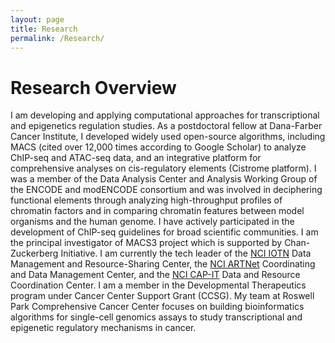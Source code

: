 ```yaml
---
layout: page
title: Research
permalink: /Research/
---
```


# Research Overview

I am developing and applying computational approaches for
transcriptional and epigenetics regulation studies. As a postdoctoral
fellow at Dana-Farber Cancer Institute, I developed widely used
open-source algorithms, including MACS (cited over 12,000 times
according to Google Scholar) to analyze ChIP-seq and ATAC-seq data,
and an integrative platform for comprehensive analyses on
cis-regulatory elements (Cistrome platform). I was a member of the
Data Analysis Center and Analysis Working Group of the ENCODE and
modENCODE consortium and was involved in deciphering functional
elements through analyzing high-throughput profiles of chromatin
factors and in comparing chromatin features between model organisms
and the human genome. I have actively participated in the development
of ChIP-seq guidelines for broad scientific communities. I am the
principal investigator of MACS3 project which is supported by
Chan-Zuckerberg Initiative. I am currently the tech leader of the [NCI
IOTN](https://www.iotnmoonshot.org/) Data Management and
Resource-Sharing Center, the [NCI ARTNet](https://www.nciartnet.org/)
Coordinating and Data Management Center, and the [NCI
CAP-IT](https://www.ncicapit.org/) Data and Resource Coordination
Center. I am a member in the Developmental Therapeutics program under
Cancer Center Support Grant (CCSG). My team at Roswell Park
Comprehensive Cancer Center focuses on building bioinformatics
algorithms for single-cell genomics assays to study transcriptional
and epigenetic regulatory mechanisms in cancer.


